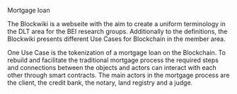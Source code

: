 Mortgage loan

The Blockwiki is a webseite with the aim to create a uniform terminology in the DLT area for the BEI research groups. Additionally to the definitions, the Blockwiki presents different Use Cases for Blockchain in the member area. 

One Use Case is the tokenization of a mortgage loan on the Blockchain. To rebuild and facilitate the traditional mortgage process the required steps and connections between the objects and actors can interact with each other through smart contracts.
The main actors in the mortgage process are the client, the credit bank, the notary, land registry and a judge.
